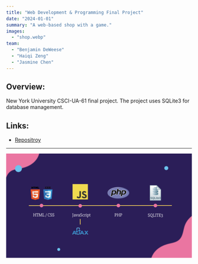 ```yaml
---
title: "Web Development & Programming Final Project"
date: "2024-01-01"
summary: "A web-based shop with a game."
images:
  - "shop.webp"
team:
  - "Benjamin DeWeese"
  - "Haiqi Zeng"
  - "Jasmine Chen"
---
```


## Overview:
New York University CSCI-UA-61 final project. The project uses SQLite3 for database management.

## Links:
- [Repositroy](https://github.com/bdeweesevans/CSCI-UA-61-FinalProject)

---

![slide from the presentation](shop.webp)